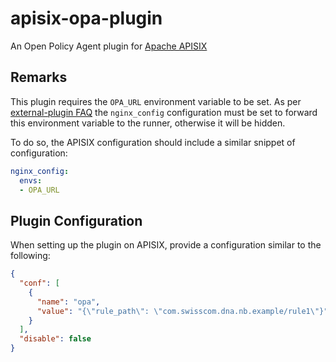 # apisix-opa-plugin

An Open Policy Agent plugin for [Apache APISIX](https://apisix.apache.org/)


## Remarks

This plugin requires the `OPA_URL` environment variable to be set. As per 
[external-plugin FAQ](https://apisix.apache.org/docs/apisix/external-plugin/#when-managing-by-apisix-the-runner-cant-access-my-environment-variable)
the `nginx_config` configuration must be set to forward this environment variable to the runner,
otherwise it will be hidden.
  
To do so, the APISIX configuration should include a similar snippet of configuration:

```yaml
nginx_config:
  envs:
  - OPA_URL
```

## Plugin Configuration

When setting up the plugin on APISIX, provide a configuration
similar to the following:
```json
{
  "conf": [
    {
      "name": "opa",
      "value": "{\"rule_path\": \"com.swisscom.dna.nb.example/rule1\"}"
    }
  ],
  "disable": false
}
```
